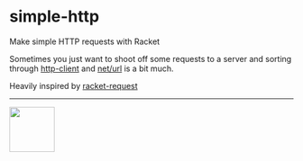 # simple-http
Make simple HTTP requests with Racket

Sometimes you just want to shoot off some requests to a server and sorting through 
[http-client](https://docs.racket-lang.org/net/http-client.html) and [net/url](https://docs.racket-lang.org/net/url.html) is a bit much.

Heavily inspired by [racket-request](https://github.com/jackfirth/racket-request)

---

<a href="http://racket-lang.org/"><img src="http://racket-lang.org/img/racket-logo.svg" width="80" height="80" /></a>
